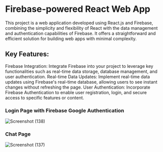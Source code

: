 # Firebase-powered React Web App

This project is a web application developed using React.js and Firebase, combining the simplicity and flexibility of React with the data management and authentication capabilities of Firebase. It offers a straightforward and efficient solution for building web apps with minimal complexity.

## Key Features:

Firebase Integration: Integrate Firebase into your project to leverage key functionalities such as real-time data storage, database management, and user authentication.
Real-time Data Updates: Implement real-time data updates using Firebase's real-time database, allowing users to see instant changes without refreshing the page.
User Authentication: Incorporate Firebase Authentication to enable user registration, login, and secure access to specific features or content.

### Login Page with Firebase Google Authentication
![Screenshot (138)](https://github.com/vidu1234/Chat-app-using-React.js-and-firebase/assets/65155421/a9be6fc2-9fd5-4985-ae99-45faca49a229)

### Chat Page
![Screenshot (137)](https://github.com/vidu1234/Chat-app-using-React.js-and-firebase/assets/65155421/3f45988d-f6d9-41b8-a64f-c4259e47234d)





